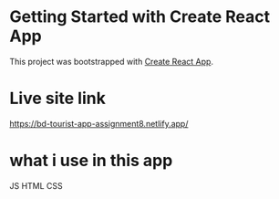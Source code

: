 # Getting Started with Create React App

This project was bootstrapped with [Create React App](https://github.com/facebook/create-react-app).

# Live site link
https://bd-tourist-app-assignment8.netlify.app/

# what i use in this app
JS
HTML
CSS

